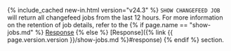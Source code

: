 {% include_cached new-in.html version="v24.3" %} `SHOW CHANGEFEED JOB` will return all changefeed jobs from the last 12 hours. For more information on the retention of job details, refer to the {% if page.name == "show-jobs.md" %} [Response](#response) {% else %} [Response]({% link {{ page.version.version }}/show-jobs.md %}#response) {% endif %} section.